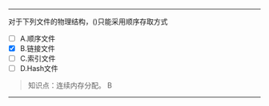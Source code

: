 ---
对于下列文件的物理结构，()只能采用顺序存取方式
- [ ] A.顺序文件 
- [x] B.链接文件 
- [ ] C.索引文件 
- [ ] D.Hash文件

> 知识点：连续内存分配。
> B

---